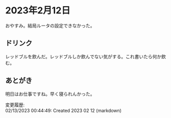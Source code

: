 # 2023年2月12日

おやすみ。結局ルータの設定できなかった。

## ドリンク

レッドブルを飲んだ。レッドブルしか飲んでない気がする。これ書いたら何か飲む。

## あとがき

明日はお仕事ですね。早く寝られんかった。

変更履歴:  
02/13/2023 00:44:49: Created 2023 02 12 (markdown)  
